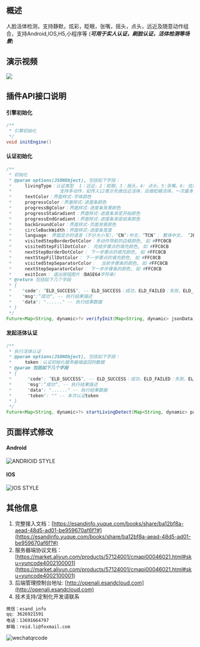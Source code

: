 ## 概述
人脸活体检测，支持静默，炫彩，眨眼，张嘴，摇头，点头，远近及随意动作组合，支持Android,IOS,H5,小程序等 (***可用于实人认证，刷脸认证，活体检测等场景***)

## 演示视频
![](http://open.esandcloud.com/index.php/s/78XA91wLQV2y36B/download)

## 插件API接口说明

#### 引擎初始化
```java
/**
 * 引擎初始化
 */
void initEngine()
```

#### 认证初始化
```java
/**
 * 初始化
 * @param options(JSONObject), 包括如下字段：
 *     livingType：认证类型  1：远近，2：眨眼，3：摇头，4: 点头，5:张嘴，6: 炫彩
 *                  支持多动作，如传入12表示先做远近活体，后做眨眼活体，一次最多支持4组动作
 *     textColor：界面样式-字体颜色
 *     progressColor：界面样式-进度条颜色
 *     progressBgColor：界面样式-进度条背景颜色
 *     progressStaGradient：界面样式-进度条渐变开始颜色
 *     progressEndGradient：界面样式-进度条渐变结束颜色
 *     backGroundColor：界面样式-页面背景颜色
 *     circleBackWidth：界面样式-进度条宽度
 *     language: 界面显示的语言（不分大小写），“CN”:中文，“TCN”： 繁体中文， “JP”: 日文，"KR": 韩文， “EN”: 英文，“THA”: 泰文
 *     visitedStepBorderDotColor：多动作导航的边框颜色, 如 #FFC0CB
 *     visitedStepFillDotColor： 完成步骤点的填充颜色, 如 #FFC0CB
 *     nextStepBorderDotColor： 下一步骤点的填充颜色, 如 #FFC0CB
 *     nextStepFillDotColor： 下一步骤点的填充颜色, 如 #FFC0CB
 *     visitedStepSeparatorColor：  当前步骤条的颜色, 如 #FFC0CB
 *     nextStepSeparatorColor： 下一步步骤条的颜色, 如 #FFC0CB
 *     exitIcon： 退出按钮图片（BASE64字符串）
 * @return 包括如下几个字段
 * {
 *    "code": ”ELD_SUCCESS“, -- ELD_SUCCESS：成功，ELD_FAILED：失败，ELD_PARAME_ERROR：参数异常，ELD_EXCEPTION：发生异常，ELD_UNSUPPORT：不支持此活体类型
 *    "msg":”成功“, -- 执行结果描述
 *    "data": "......" -- 执行结果数据
 * }
 */
Future<Map<String, dynamic>?> verifyInit(Map<String, dynamic> jsonData){
 ```

 #### 发起活体认证
 ```java
 /**
  * 执行活体认证
  * @param options(JSONObject), 包括如下字段：
  *     token：认证初始化服务器端返回的数据
  * @param 包括如下几个字段
  * {
  *      "code": ”ELD_SUCCESS“, -- ELD_SUCCESS：成功，ELD_FAILED：失败，ELD_PARAME_ERROR：参数异常，ELD_EXCEPTION：发生异常，ELD_TIMEOUT：执行超时，ELD_PERMISSION：无法获取相机授权，ELD_CANCEL: 用户主动退出
  *      "msg":”成功“, -- 执行结果描述
  *      "data": "......" -- 执行结果数据
  *      "token": "" -- 本次认证token
  * }
  */
Future<Map<String, dynamic>?> startLivingDetect(Map<String, dynamic> params){
```

## 页面样式修改
#### Android
![ANDRIOID STYLE](http://open.esandcloud.com/index.php/s/D44uyRlrzr3TQqQ/download)

#### IOS
![IOS STYLE](http://open.esandcloud.com/index.php/s/GUYKKqsADNOD9uY/download)

## 其他信息
1. 完整接入文档：[https://esandinfo.yuque.com/books/share/ba12bf8a-aead-48d5-ad01-be959670af6f?#](https://esandinfo.yuque.com/books/share/ba12bf8a-aead-48d5-ad01-be959670af6f?#)
2. 服务器端协议文档：[https://market.aliyun.com/products/57124001/cmapi00046021.html#sku=yuncode4002100001](https://market.aliyun.com/products/57124001/cmapi00046021.html#sku=yuncode4002100001)
3. 后端管理控制台地址: [http://openali.esandcloud.com](http://openali.esandcloud.com)
4. 技术支持/定制化开发请联系
```
微信：esand_info
qq: 3626921591
电话：13691664797
邮箱：reid.li@foxmail.com
```
![wechatqrcode](http://open.esandcloud.com/index.php/s/Lgxsc4ll9DLHvbR/download)
